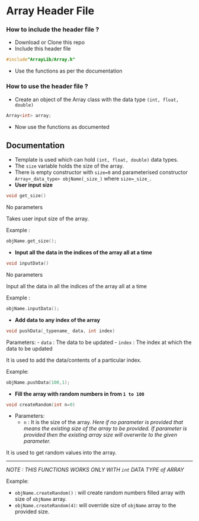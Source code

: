 # Array Header File

### How to include the header file ? 
 - Download or Clone this repo 
 - Include this header file
```c++
#include"ArrayLib/Array.h"
```
- Use the functions as per the documentation

### How to use the header file ?
- Create an object of the Array class with the data type ``` (int, float, double) ```
```c++
Array<int> array;
```
- Now use the functions as documented

## Documentation
- Template is used which can hold ```(int, float, double)``` data types.
- The ```size``` variable holds the size of the array.
- There is empty constructor with ```size=0``` and parameterised constructor ```Array<_data_type> objName(_size_)``` where ```size=_size_```. 
- **User input size**
```c++
void get_size()
```
No parameters 

Takes user input size of the array. 

Example :
```c++
objName.get_size();
```
- **Input all the data in the indices of the array all at a time**
```c++
void inputData()
```
No parameters

Input all the data in all the indices of the array all at a time

Example :
```c++
objName.inputData();
```
- **Add data to any index of the array**
```c++
void pushData(_typename_ data, int index)
```

 Parameters:
    - `data`  : The data to be updated
    - `index` : The index at which the data to be updated

It is used to add the data/contents of a particular index.  

Example:
```c++
objName.pushData(100,1);
```
- **Fill the array with random numbers in from `1 to 100`**
```c++
void createRandom(int n=0)
```
- Parameters:
    - `n` : It is the size of the array. *Here if no parameter is provided that means the existing size of the array to be provided. If parameter is provided then the existing array size will overwrite to the given parameter.* 

It is used to get random values into the array.
* * *
*NOTE : THIS FUNCTIONS WORKS ONLY WITH `int` DATA TYPE of ARRAY*

Example:

- `objName.createRandom()` : will create random numbers filled array with size of `objName` array.
- `objName.createRandom(4)`: will override size of `objName` array to the provided size.

